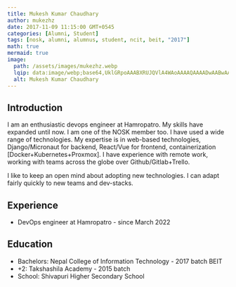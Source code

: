 ```yaml
---
title: Mukesh Kumar Chaudhary
author: mukezhz
date: 2017-11-09 11:15:00 GMT+0545
categories: [Alumni, Student]
tags: [nosk, alumni, alumnus, student, ncit, beit, "2017"]
math: true
mermaid: true
image:
  path: /assets/images/mukezhz.webp
  lqip: data:image/webp;base64,UklGRpoAAABXRUJQVlA4WAoAAAAQAAAADwAABwAAQUxQSDIAAAARL0AmbZurmr57yyIiqE8oiG0bejIYEQTgqiDA9vqnsUSI6H+oAERp2HZ65qP/VIAWAFZQOCBCAAAA8AEAnQEqEAAIAAVAfCWkAALp8sF8rgRgAP7o9FDvMCkMde9PK7euH5M1m6VWoDXf2FkP3BqV0ZYbO6NA/VFIAAAA
  alt: Mukesh Kumar Chaudhary
---
```


## Introduction
I am an enthusiastic devops engineer at Hamropatro. My skills have expanded until now. I am one of the NOSK member too. I have used a wide range of technologies. My expertise is in web-based technologies, Django/Micronaut for backend, React/Vue for frontend, containerization [Docker+Kubernetes+Proxmox]. I have experience with remote work, working with teams across the globe over Github/Gitlab+Trello. 

I like to keep an open mind about adopting new technologies. I can adapt fairly quickly to new teams and dev-stacks.

## Experience
- DevOps engineer at Hamropatro - since March 2022

## Education
- Bachelors: Nepal College of Information Technology - 2017 batch BEIT
- +2: Takshashila Academy - 2015 batch
- School: Shivapuri Higher Secondary School
